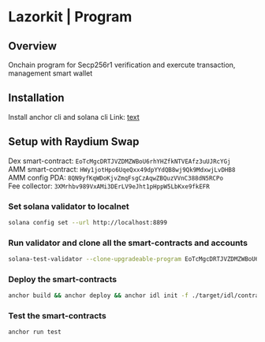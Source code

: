 # Lazorkit | Program

## Overview

Onchain program for Secp256r1 verification and exercute transaction, management smart wallet

## Installation

Install anchor cli and solana cli
Link: [text](https://solana.com/docs/intro/installation)

## Setup with Raydium Swap

Dex smart-contract: `EoTcMgcDRTJVZDMZWBoU6rhYHZfkNTVEAfz3uUJRcYGj`\
AMM smart-contract: `HWy1jotHpo6UqeQxx49dpYYdQB8wj9Qk9MdxwjLvDHB8`\
AMM config PDA: `8QN9yfKqWDoKjvZmqFsgCzAqwZBQuzVVnC388dN5RCPo`\
Fee collector: `3XMrhbv989VxAMi3DErLV9eJht1pHppW5LbKxe9fkEFR`

### Set solana validator to localnet

```bash
solana config set --url http://localhost:8899
```

### Run validator and clone all the smart-contracts and accounts

```bash
solana-test-validator --clone-upgradeable-program EoTcMgcDRTJVZDMZWBoU6rhYHZfkNTVEAfz3uUJRcYGj --clone-upgradeable-program HWy1jotHpo6UqeQxx49dpYYdQB8wj9Qk9MdxwjLvDHB8 --clone 8QN9yfKqWDoKjvZmqFsgCzAqwZBQuzVVnC388dN5RCPo --clone 3XMrhbv989VxAMi3DErLV9eJht1pHppW5LbKxe9fkEFR --url devnet --reset
```

### Deploy the smart-contracts

```bash
anchor build && anchor deploy && anchor idl init -f ./target/idl/contract.json 3jq9oBWGCUWmBynC8TTBL9KWJdGegsChJ1c8ksybGhum

```

### Test the smart-contracts

```bash
anchor run test
```
